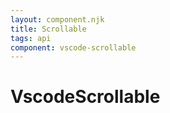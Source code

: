 ```yaml
---
layout: component.njk
title: Scrollable
tags: api
component: vscode-scrollable
---
```


# VscodeScrollable
